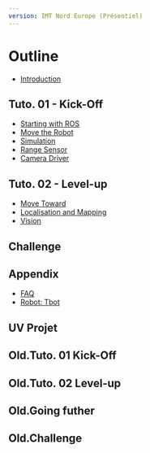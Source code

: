 ```yaml
---
version: IMT Nord Europe (Présentiel)
---
```


# Outline

* [Introduction](README.md)


## Tuto. 01 - Kick-Off

* [Starting with ROS](tutorials/1.1-ros-basics.md)
* [Move the Robot](tutorials/1.2-move.md)
* [Simulation](tutorials/1.3-simulation.md)
* [Range Sensor](tutorials/1.4-range-sensor.md)
* [Camera Driver](tutorials/1.5-1.5-camera-driver.md)


## Tuto. 02 - Level-up

* [Move Toward](tutorials/2.1-transform.md)
* [Localisation and Mapping](tutorials/2.2-slam.md)
* [Vision](tutorials/2.3-vision.md)

## Challenge


## Appendix

* [FAQ](appendix/faq.md)
* [Robot: Tbot](appendix/tbot.md)



## UV Projet

<!--
* [Projet](project/playground.md)
* [Projet](project/simulate-drones.md)
* [Projet](project/simulate-boats.md)
* [Projet](project/mpc-supervision.md)
* [Projet](project/vectorial-slam.md)
* [Projet](project/visionBased-slam.md)
* [Projet](project/web-interface.md)
* [Projet](project/multirobot-coord.md)
-->


## Old.Tuto. 01 Kick-Off

<!---
* [Starting with ROS](old.tuto/1-ros-basics.md)
* [Move the Robot](old.tuto/2-move.md)
* [Simulation](old.tuto/4-simulation.md)
* [Vision](old.tuto/7-vision.md)
--->

## Old.Tuto. 02 Level-up

<!---
* [SLAM](old.tuto/6-slam.md)
* [Move to, Vertion 2](old.tuto/22-rosifier.md)
* [Autonomous Navigation](old.tuto/8-navigation.md)
* [Vision with 3D sensor](old.tuto/7-vision-3d.md)
-->


## Old.Going futher

<!---
* [Services](old.tuto/41-services.md)
* [Object-Oriented Prog.](old.tuto/42-oop.md)
* [Example of Neural Net.](old.tuto/43-dnn.md)
* [Services](old.tuto/48-deja-vu.md)
-->

<!-- To do ;)
* [Ros2](challenge/coke-can.md)
-->


## Old.Challenge

<!---
* [Kick-off](challenge/intro.md)
* [Challenge 1](challenge/challenge-1.md)
* [Challenge 2](challenge/challenge-2.md)
* [Challenge 3](challenge/challenge-3.md)
-->

<!--
* [treasure: Coke can](challenge/coke-can.md)
* [Challenge 3](challenge/challenge-3.md)
-->

<!--
* [Agile development](challenge/agile-dev.md)
* [Evaluation](challenge/evaluation.md)
-->



